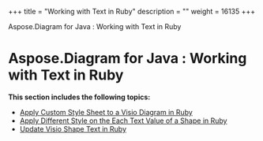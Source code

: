 +++
title = "Working with Text in Ruby" 
description = "" 
weight = 16135 
+++

Aspose.Diagram for Java : Working with Text in Ruby  

# Aspose.Diagram for Java : Working with Text in Ruby


**This section includes the following topics:**

*   [Apply Custom Style Sheet to a Visio Diagram in Ruby](https://docs2.aspose.com/diagram/java/plugins/asposediagramjavaforruby/rubyprogrammersguide/workingwithtextinruby/apply+custom+style+sheet+to+a+visio+diagram+in+ruby)
*   [Apply Different Style on the Each Text Value of a Shape in Ruby](https://docs2.aspose.com/diagram/java/plugins/asposediagramjavaforruby/rubyprogrammersguide/workingwithtextinruby/apply+different+style+on+the+each+text+value+of+a+shape+in+ruby)
*   [Update Visio Shape Text in Ruby](https://docs2.aspose.com/diagram/java/plugins/asposediagramjavaforruby/rubyprogrammersguide/workingwithtextinruby/update+visio+shape+text+in+ruby)

